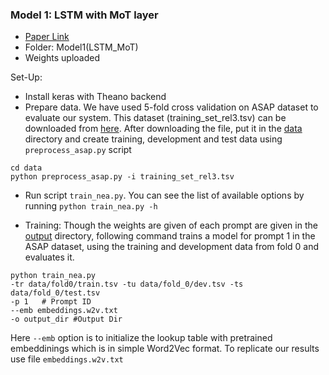 ### Model 1: LSTM with MoT layer

* [Paper Link](https://www.aclweb.org/anthology/D16-1193/)
* Folder: Model1(LSTM_MoT)
* Weights uploaded

Set-Up:
* Install keras with Theano backend
* Prepare data. We have used 5-fold cross validation on ASAP dataset to evaluate our system. This dataset (training_set_rel3.tsv) can be downloaded from [here](https://www.kaggle.com/c/asap-aes/data). After downloading the file, put it in the [data](data) directory and create training, development and test data using `preprocess_asap.py` script

`cd data` <br />
`python preprocess_asap.py -i training_set_rel3.tsv`

* Run script `train_nea.py`. You can see the list of available options by running `python train_nea.py -h`

* Training:
Though the weights are given of each prompt are given in the [output](output) directory, following command trains a model for prompt 1 in the ASAP dataset, using the training and development data from fold 0 and evaluates it.

`python train_nea.py` <br />
`-tr data/fold0/train.tsv -tu data/fold_0/dev.tsv -ts data/fold_0/test.tsv `<br />
`-p 1	# Prompt ID` <br />
`--emb embeddings.w2v.txt` <br /> 
`-o output_dir #Output Dir`

Here `--emb` option is to initialize the lookup table with pretrained embeddinings which is in simple Word2Vec format. To replicate our results use file `embeddings.w2v.txt` 
